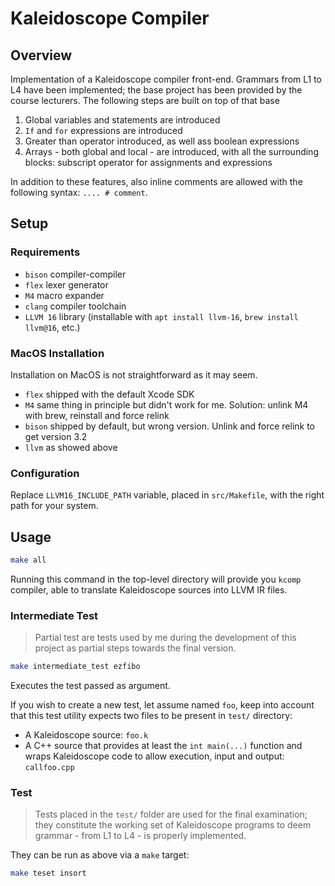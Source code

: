 # Kaleidoscope Compiler

## Overview
Implementation of a Kaleidoscope compiler front-end. Grammars from L1 to L4 have been implemented; the base project has been provided by the course lecturers. The following steps are built on top of that base
 1. Global variables and statements are introduced
 2. `If` and `for` expressions are introduced
 3. Greater than operator introduced, as well ass boolean expressions
 4. Arrays - both global and local - are introduced, with all the surrounding blocks: subscript operator for assignments and expressions

In addition to these features, also inline comments are allowed with the following syntax: `.... # comment`.

## Setup
### Requirements
 - `bison` compiler-compiler
 - `flex` lexer generator
 - `M4` macro expander
 - `clang` compiler toolchain
 - `LLVM 16` library (installable with `apt install llvm-16`, `brew install llvm@16`, etc.)

### MacOS Installation
Installation on MacOS is not straightforward as it may seem.
 - `flex` shipped with the default Xcode SDK
 - `M4` same thing in principle but didn't work for me. Solution: unlink M4 with brew, reinstall and force relink
 - `bison` shipped by default, but wrong version. Unlink and force relink to get version 3.2
 - `llvm` as showed above

### Configuration
Replace `LLVM16_INCLUDE_PATH` variable, placed in `src/Makefile`, with the right path for your system.

## Usage
```bash
make all
```
Running this command in the top-level directory will provide you `kcomp` compiler, able to translate Kaleidoscope sources into LLVM IR files.

### Intermediate Test
> Partial test are tests used by me during the development of this project as partial steps towards the final version.

```bash
make intermediate_test ezfibo
```
Executes the test passed as argument.

If you wish to create a new test, let assume named `foo`, keep into account that this test utility expects two files to be present in `test/` directory:
  - A Kaleidoscope source: `foo.k`
  - A C++ source that provides at least the `int main(...)` function and wraps Kaleidoscope code to allow execution, input and output: `callfoo.cpp`

### Test
> Tests placed in the `test/` folder are used for the final examination; they constitute the working set of Kaleidoscope programs to deem grammar - from L1 to L4 - is properly implemented.


They can be run as above via a `make` target:
```bash
make teset insort
```
